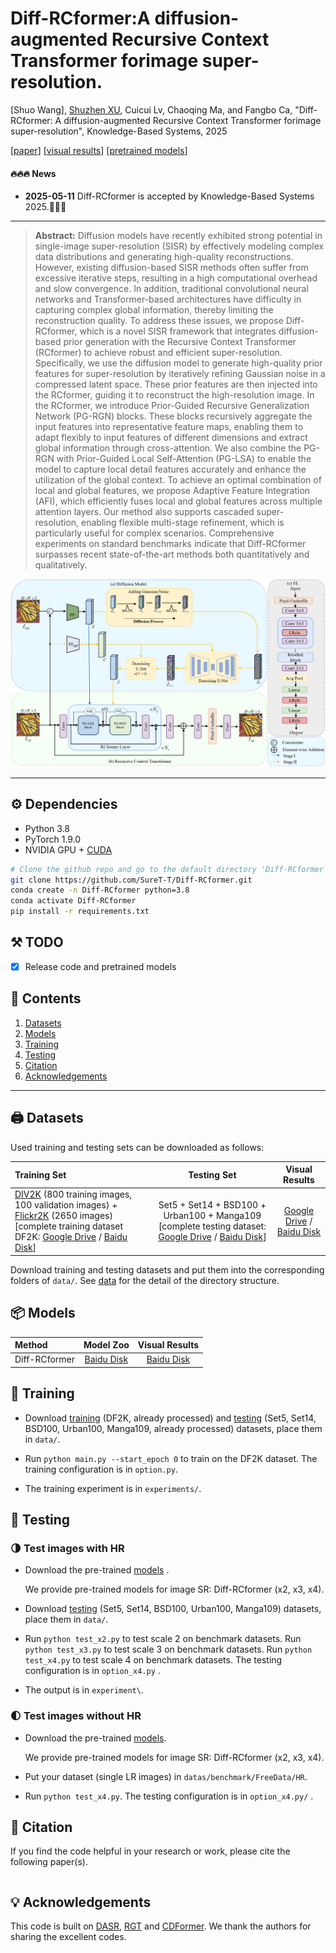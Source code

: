 # Diff-RCformer:A diffusion-augmented Recursive Context Transformer forimage super-resolution.

[Shuo Wang], [Shuzhen XU](https://dgzsdxzz.github.io/ShuzhenXu/), Cuicui Lv, Chaoqing Ma, and Fangbo Ca, "Diff-RCformer: A diffusion-augmented Recursive Context Transformer forimage super-resolution", Knowledge-Based Systems, 2025

[[paper]()] [[visual results]( https://pan.baidu.com/s/18ml_ubj3bWq36tOJcmHD4A?pwd=vdms)] [[pretrained models](https://pan.baidu.com/s/19uFjSrC5W4NtpfmpJNL9SA?pwd=4jhv)]

#### 🔥🔥🔥 News

- **2025-05-11** Diff-RCformer is accepted by Knowledge-Based Systems 2025.🎊🎊🎊

---

> **Abstract:** Diffusion models have recently exhibited strong potential in single-image super-resolution (SISR) by effectively modeling complex data distributions and generating high-quality reconstructions. However, existing diffusion-based SISR methods often suffer from excessive iterative steps, resulting in a high computational overhead and slow convergence. In addition, traditional convolutional neural networks and Transformer-based architectures have difficulty in capturing complex global information, thereby limiting the reconstruction quality. To address these issues, we propose Diff-RCformer, which is a novel SISR framework that integrates diffusion-based prior generation with the Recursive Context Transformer (RCformer) to achieve robust and efficient super-resolution. Specifically, we use the diffusion model to generate high-quality prior features for super-resolution by iteratively refining Gaussian noise in a compressed latent space. These prior features are then injected into the RCformer, guiding it to reconstruct the high-resolution image. In the RCformer, we introduce Prior-Guided Recursive Generalization Network (PG-RGN) blocks. These blocks recursively aggregate the input features into representative feature maps, enabling them to adapt flexibly to input features of different dimensions and extract global information through cross-attention. We also combine the PG-RGN with Prior-Guided Local Self-Attention (PG-LSA) to enable the model to capture local detail features accurately and enhance the utilization of the global context. To achieve an optimal combination of local and global features, we propose Adaptive Feature Integration (AFI), which efficiently fuses local and global features across multiple attention layers. Our method also supports cascaded super-resolution, enabling flexible multi-stage refinement, which is particularly useful for complex scenarios. Comprehensive experiments on standard benchmarks indicate that Diff-RCformer surpasses recent state-of-the-art methods both quantitatively and qualitatively.

![](fig/Fig.1.png)

---


## ⚙️ Dependencies

- Python 3.8
- PyTorch 1.9.0
- NVIDIA GPU + [CUDA](https://developer.nvidia.com/cuda-downloads)

```bash
# Clone the github repo and go to the default directory 'Diff-RCformer'.
git clone https://github.com/SureT-T/Diff-RCformer.git
conda create -n Diff-RCformer python=3.8
conda activate Diff-RCformer
pip install -r requirements.txt
```



## ⚒️ TODO

* [x] Release code and pretrained models



## 🔗 Contents

1. [Datasets](#datasets)
1. [Models](#models)
1. [Training](#training)
1. [Testing](#testing)
1. [Citation](#citation)
1. [Acknowledgements](#acknowledgements)

---



## <a name="datasets"></a>🖨️ Datasets

Used training and testing sets can be downloaded as follows:

| Training Set                                                 |                         Testing Set                          |                        Visual Results                        |
| :----------------------------------------------------------- | :----------------------------------------------------------: | :----------------------------------------------------------: |
| [DIV2K](https://data.vision.ee.ethz.ch/cvl/DIV2K/) (800 training images, 100 validation images) +  [Flickr2K](https://cv.snu.ac.kr/research/EDSR/Flickr2K.tar) (2650 images) [complete training dataset DF2K: [Google Drive](https://drive.google.com/file/d/1TubDkirxl4qAWelfOnpwaSKoj3KLAIG4/view?usp=share_link) / [Baidu Disk](https://pan.baidu.com/s/1KIcPNz3qDsGSM0uDKl4DRw?pwd=74yc)] | Set5 + Set14 + BSD100 + Urban100 + Manga109 [complete testing dataset: [Google Drive](https://drive.google.com/file/d/1yMbItvFKVaCT93yPWmlP3883XtJ-wSee/view?usp=sharing) / [Baidu Disk](https://pan.baidu.com/s/1Tf8WT14vhlA49TO2lz3Y1Q?pwd=8xen)] | [Google Drive]() / [Baidu Disk](https://pan.baidu.com/s/10YeQAmkYI9lg2HnlzHBHxA?pwd=eb5i) |

Download training and testing datasets and put them into the corresponding folders of `data/`. See [data](data/README.md) for the detail of the directory structure.



## <a name="models"></a>📦 Models

| Method |                          Model Zoo                           |                        Visual Results                        |
| :----- | :----------------------------------------------------------: | :----------------------------------------------------------: |
| Diff-RCformer |  [Baidu Disk](https://pan.baidu.com/s/19uFjSrC5W4NtpfmpJNL9SA?pwd=4jhv) | [Baidu Disk](https://pan.baidu.com/s/18ml_ubj3bWq36tOJcmHD4A?pwd=vdms) |





## <a name="training"></a>🔧 Training

- Download [training](https://drive.google.com/file/d/1TubDkirxl4qAWelfOnpwaSKoj3KLAIG4/view?usp=share_link) (DF2K, already processed) and [testing](https://drive.google.com/file/d/1yMbItvFKVaCT93yPWmlP3883XtJ-wSee/view?usp=sharing) (Set5, Set14, BSD100, Urban100, Manga109, already processed) datasets, place them in `data/`.

- Run `python main.py --start_epoch 0` to train on the DF2K dataset. The training configuration is in `option.py`.

- The training experiment is in `experiments/`.



## <a name="testing"></a>🔨 Testing

### 🌗 Test images with HR

- Download the pre-trained [models]( https://pan.baidu.com/s/19uFjSrC5W4NtpfmpJNL9SA?pwd=4jhv ) .

  We provide pre-trained models for image SR: Diff-RCformer (x2, x3, x4).

- Download [testing](https://drive.google.com/file/d/1yMbItvFKVaCT93yPWmlP3883XtJ-wSee/view?usp=sharing) (Set5, Set14, BSD100, Urban100, Manga109) datasets, place them in `data/`.

- Run `python test_x2.py` to test scale 2 on benchmark datasets. 
Run `python test_x3.py` to test scale 3 on benchmark datasets.
Run `python test_x4.py` to test scale 4 on benchmark datasets.
 The testing configuration is in `option_x4.py` .

- The output is in `experiment\`.

### 🌓 Test images without HR

- Download the pre-trained [models]( https://pan.baidu.com/s/19uFjSrC5W4NtpfmpJNL9SA?pwd=4jhv).

  We provide pre-trained models for image SR:  Diff-RCformer (x2, x3, x4).

- Put your dataset (single LR images) in `datas/benchmark/FreeData/HR`. 
- Run `python test_x4.py`. The testing configuration is in `option_x4.py/` .



## <a name="citation"></a>📎 Citation

If you find the code helpful in your research or work, please cite the following paper(s).

```

```



## <a name="acknowledgements"></a>💡 Acknowledgements

This code is built on [DASR](https://github.com/The-Learning-And-Vision-Atelier-LAVA/DASR), [RGT](https://github.com/zhengchen1999/RGT) and [CDFormer](https://github.com/I2-Multimedia-Lab/CDFormer). We thank the authors for sharing the excellent codes.
